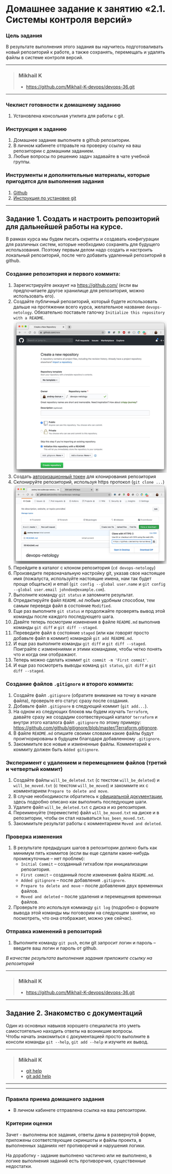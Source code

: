 # Домашнее задание к занятию «2.1. Системы контроля версий»

### Цель задания

В результате выполнения этого задания вы научитесь подготоваливать новый репозиторий к работе, а также сохранять, перемещать и удалять файлы в системе контроля версий.  
***
> ### Mikhail K
> - https://github.com/Mikhail-K-devops/devops-36.git
***

### Чеклист готовности к домашнему заданию

1. Установлена консольная утилита для работы с git.


### Инструкция к заданию

1. Домашнее задание выполните в github репозитории. 
2. В личном кабинете отправьте на проверку ссылку на ваш репозитории с домашним заданием.
3. Любые вопросы по решению задач задавайте в чате учебной группы.


### Инструменты и дополнительные материалы, которые пригодятся для выполнения задания

1. [Github](https://github.com/)
2. [Инструкция по установке git](https://git-scm.com/downloads)   
   
   

------

## Задание 1. Создать и настроить репозиторий для дальнейшей работы на курсе.

В рамках курса мы будем писать скрипты и создавать конфигурации для различных систем, которые необходимо сохранять для будущего использования. 
Поэтому первым делом надо создать и настроить локальный репозиторий, после чего добавить удаленный репозиторий в github.

### Создание репозитория и первого коммита:

1. Зарегистрируйте аккаунт на https://github.com/ (если вы предпочитаете другое хранилище для репозитория, можно использовать его).
2. Создайте публичный репозиторий, который будете использовать дальше на протяжении всего курса, желательное название `devops-netology`.
   Обязательно поставьте галочку `Initialize this repository with a README`. 
    ![Диалог создания репозитория](img/github-new-repo-1.jpg)
3. Создать [авторизационный токен](https://docs.github.com/en/authentication/keeping-your-account-and-data-secure/creating-a-personal-access-token) для клонирования репозитория
4. Склонируйте репозиторий, используя https протокол (`git clone ...`) 
    ![Клонирование репозитория](img/github-clone-repo-https.jpg)
5. Перейдите в каталог с клоном репозитория (`cd devops-netology`)
6. Произведите первоначальную настройку git, указав свое настоящее имя (пожалуста, используйте настоящие имена, 
нам так будет проще общаться) и email (`git config --global user.name` и `git config --global user.email johndoe@example.com`).
7. Выполните команду `git status` и запомните результат.
8. Отредактируйте файл `README.md` любым удобным способом, тем самым переведя файл в состояние `Modified`.
9. Еще раз выполните `git status` и продолжайте проверять вывод этой команды после каждого последующего шага. 
10. Давйте теперь посмотрим изменения в файле `README.md` выполнив команды `git diff` и `git diff --staged`.
11. Переведите файл в состояние `staged` (или как говорят просто добавьте файл в коммит) командой `git add README.md`.
12. И еще раз выполните команды `git diff` и `git diff --staged`. Поиграйте с изменениями и этими командами, чтобы четко понять
что и когда они отображают. 
13. Теперь можно сделать коммит `git commit -m 'First commit'`.
14. И еще раз посмотреть выводы команд `git status`, `git diff` и `git diff --staged`.

### Создание файлов `.gitignore` и второго коммита:

1. Создайте файл `.gitignore` (обратите внимание на точку в начале файла), проверьте его статус сразу после создания. 
1. Добавьте файл `.gitignore` в следующий коммит (`git add...`).
1. На одном из следующих блоков мы будем изучать `Terraform`, давайте сразу же создадим соотвествующий каталог `terraform` и внутри
этого каталога файл `.gitignore` по этому примеру: https://github.com/github/gitignore/blob/master/Terraform.gitignore.  
1. В файле `README.md` опишите своими словами какие файлы будут проигнорированы в будущем благодаря добавленному `.gitignore`.
1. Закоммитьте все новые и измененные файлы. Комментарий к коммиту должен быть `Added gitignore`.

### Эксперимент с удалением и перемещением файлов (третий и четвертый коммит)

1. Создайте файлы `will_be_deleted.txt` (с текстом `will_be_deleted`) и `will_be_moved.txt` (с текстом `will_be_moved`) и закоммите их с комментарием `Prepare to delete and move`.
1. В случае необходимости обратитесь к [официальной документации](https://git-scm.com/book/ru/v2/Основы-Git-Запись-изменений-в-репозиторий),
здесь подробно описано как выполнить последующие шаги. 
1. Удалите файл `will_be_deleted.txt` с диска и из репозитория. 
1. Переименуйте (переместите) файл `will_be_moved.txt` на диске и в репозитории, чтобы он стал называться `has_been_moved.txt`.
1. Закоммитьте результат работы с комментарием `Moved and deleted`.

### Проверка изменения

1. В результате предыдущих шагов в репозитории должно быть как минимум пять коммитов (если вы еще сделали какие-нибудь промежуточные – нет проблем):
    * `Initial Commit` – созданный гитхабом при инициализации репозитория. 
    * `First commit` – созданный после изменения файла `README.md`.
    * `Added gitignore` – после добавления `.gitignore`.
    * `Prepare to delete and move` – после добавления двух временных файлов.
    * `Moved and deleted` – после удаления и перемещения временных файлов. 
2. Проверьте это используя комманду `git log` (подробно о формате вывода этой команды мы поговорим на следующем занятии, 
но посмотреть, что она отображает, можно уже сейчас).

### Отправка изменений в репозиторий

1. Выполните команду `git push`, если git запросит логин и пароль – введите ваш логин и пароль от github. 

*В качестве результата выполнения задания приложите ссылку на репозиторий* 

***
> ### Mikhail K
> - https://github.com/Mikhail-K-devops/devops-36.git
***

## Задание 2. Знакомство с документаций

Один из основных навыков хорошего специалиста это уметь самостоятельно находить ответы на возникшие вопросы.  
Чтобы начать знакомиться с документацией просто выполните в консоли команды `git --help`, `git add --help` и изучите их вывод.  
 
***
> ### Mikhail K
> - [git help](./git.pdf)
> - [git add help](./git-add.pdf)
***

----

### Правила приема домашнего задания

- В личном кабинете отправлена ссылка на ваш репозитории.


### Критерии оценки

Зачет - выполнены все задания, ответы даны в развернутой форме, приложены соответствующие скриншоты и файлы проекта, в выполненных заданиях нет противоречий и нарушения логики.

На доработку - задание выполнено частично или не выполнено, в логике выполнения заданий есть противоречия, существенные недостатки.
